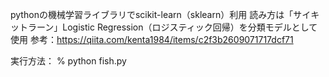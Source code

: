 pythonの機械学習ライブラリでscikit-learn（sklearn）利用
読み方は「サイキットラーン」Logistic Regression（ロジスティック回帰）を分類モデルとして使用
参考：https://qiita.com/kenta1984/items/c2f3b2609071717dcf71

実行方法：
% python fish.py